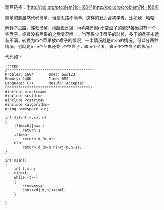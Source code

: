 <!--
.. title: POJ 1664 放苹果 C++版
.. slug: poj-1664
.. date: 2013-04-07T07:37:40+08:00
.. tags:
.. link:
.. description:
.. type: text
-->

题目链接：[http://poj.org/problem?id=1664](http://poj.org/problem?id=1664)


简单的题虽然代码简单，但是思路不简单，这样的题适合初学者，比如我，哈哈

解释下思路，递归求解，dj函数返回，m苹果还剩n个空盘子的情况每当只有一个空盘子，或者没有苹果的之后情况唯一，当苹果少于盘子的时候，多于的盘子永远装不满，转换为m个苹果放m盘子的情况，一半情况就是m<n的情况，可以分两种情况，也就是m-n个苹果还剩n个空盘子，和m个苹果，省n-1个空盘子的状况！


代码如下

	:::cpp
	/***************************************
	Problem: 1664		User: awq123
	Memory: 248K		Time: 0MS
	Language: C++		Result: Accepted
	***************************************/
	#include <iostream>
	#include <cstdio>
	#include <cstring>
	#include <algorithm>
	using namespace std;

	int dj(int m,int n)
	{
		if(m==0||n==1)
			return 1;
		if(m<n)
			return dj(m,m);
		else
			return dj(m-n,n)+dj(m,n-1);
	}

	int main()
	{
		int t,m,n;
		cin>>t;
		while (t--)
		{
			cin>>m>>n;
			cout<<dj(m,n)<<endl;
		}

	}